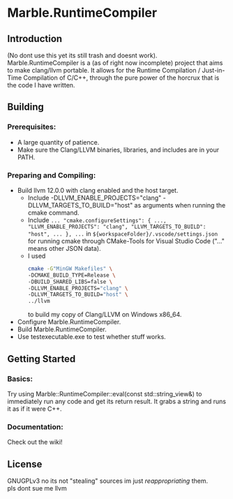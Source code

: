 # Marble.RuntimeCompiler

## Introduction
(No dont use this yet its still trash and doesnt work). Marble.RuntimeCompiler is a (as of right now incomplete) project that aims to make clang/llvm portable. It allows for the Runtime Compilation / Just-in-Time Compilation of C/C++, through the pure power of the horcrux that is the code I have written.

## Building
 ### Prerequisites:
 - A large quantity of patience.
 - Make sure the Clang/LLVM binaries, libraries, and includes are in your PATH.
 ### Preparing and Compiling:
 - Build llvm 12.0.0 with clang enabled and the host target.
   - Include -DLLVM_ENABLE_PROJECTS="clang" -DLLVM_TARGETS_TO_BUILD="host" as arguments when running the cmake command.
   - Include ```... "cmake.configureSettings": { ..., "LLVM_ENABLE_PROJECTS": "clang", "LLVM_TARGETS_TO_BUILD": "host", ... }, ...``` in ```${workspaceFolder}/.vscode/settings.json``` for running cmake through CMake-Tools for Visual Studio Code ("..." means other JSON data).
   - I used
     ```bash
     cmake -G"MinGW Makefiles" \
     -DCMAKE_BUILD_TYPE=Release \
     -DBUILD_SHARED_LIBS=false \
     -DLLVM_ENABLE_PROJECTS="clang" \
     -DLLVM_TARGETS_TO_BUILD="host" \
     ../llvm
     ```
     to build my copy of Clang/LLVM on Windows x86_64.
 - Configure Marble.RuntimeCompiler.
 - Build Marble.RuntimeCompiler.
 - Use testexecutable.exe to test whether stuff works.

## Getting Started
 ### Basics:
 Try using Marble::RuntimeCompiler::eval<T>(const std::string_view&) to immediately run any code and get its return result. It grabs a string and runs it as if it were C++.
 ### Documentation:
 Check out the wiki!

## License
GNUGPLv3 
no its not "stealing" sources im just _reappropriating_ them.  
pls dont sue me llvm
